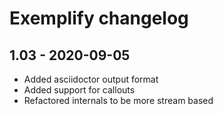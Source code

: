 # Exemplify changelog

## 1.03 - 2020-09-05
* Added asciidoctor output format
* Added support for callouts
* Refactored internals to be more stream based
